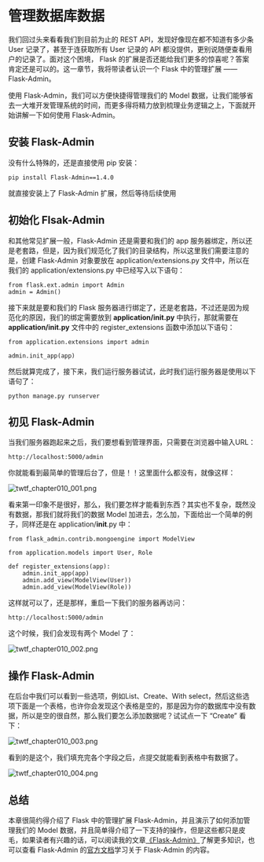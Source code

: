 # 管理数据库数据

我们回过头来看看我们到目前为止的 REST API，发现好像现在都不知道有多少条 User 记录了，甚至于连获取所有 User 记录的 API 都没提供，更别说随便查看用户的记录了。面对这个困境， Flask 的扩展是否还能给我们更多的惊喜呢？答案肯定还是可以的。这一章节，我将带读者认识一个 Flask 中的管理扩展 —— Flask-Admin。

使用 Flask-Admin，我们可以方便快捷得管理我们的 Model 数据，让我们能够省去一大堆开发管理系统的时间，而更多得将精力放到梳理业务逻辑之上，下面就开始讲解一下如何使用 Flask-Admin。

## 安装 Flask-Admin

没有什么特殊的，还是直接使用 pip 安装：

	pip install Flask-Admin==1.4.0

就直接安装上了 Flask-Admin 扩展，然后等待后续使用
 
## 初始化 Flsak-Admin

和其他常见扩展一般，Flask-Admin 还是需要和我们的 app 服务器绑定，所以还是老套路，但是，因为我们规范化了我们的目录结构，所以这里我们需要注意的是，创建 Flask-Admin 对象要放在 application/extensions.py 文件中，所以在我们的 application/extensions.py 中已经写入以下语句：

	from flask.ext.admin import Admin
	admin = Admin()
	
接下来就是要和我们的 Flask 服务器进行绑定了，还是老套路，不过还是因为规范化的原因，我们的绑定需要放到 **application/__init__.py** 中执行，那就需要在  **application/__init__.py** 文件中的 register_extensions 函数中添加以下语句：

	from application.extensions import admin
	
	admin.init_app(app)

然后就算完成了，接下来，我们运行服务器试试，此时我们运行服务器是使用以下语句了：

	python manage.py runserver
	
## 初见 Flask-Admin

当我们服务器跑起来之后，我们要想看到管理界面，只需要在浏览器中输入URL：

	http://localhost:5000/admin

你就能看到最简单的管理后台了，但是！！这里面什么都没有，就像这样：

![twtf_chapter010_001.png](https://ooo.0o0.ooo/2016/05/29/574ab443a9841.png)

看来第一印象不是很好，那么，我们要怎样才能看到东西？其实也不复杂，既然没有数据，那我们就将我们的数据 Model 加进去，怎么加，下面给出一个简单的例子，同样还是在 application/__init__.py 中：

	from flask_admin.contrib.mongoengine import ModelView
	
	from application.models import User, Role
	
	def register_extensions(app):
		admin.init_app(app)
		admin.add_view(ModelView(User))
    	admin.add_view(ModelView(Role))

这样就可以了，还是那样，重启一下我们的服务器再访问：

	http://localhost:5000/admin
	
这个时候，我们会发现有两个 Model 了：

![twtf_chapter010_002.png](https://ooo.0o0.ooo/2016/05/29/574ab739927e1.png)

## 操作 Flask-Admin

在后台中我们可以看到一些选项，例如List、Create、With select，然后这些选项下面是一个表格，也许你会发现这个表格是空的，那是因为你的数据库中没有数据，所以是空的很自然，那么我们要怎么添加数据呢？试试点一下 “Create” 看下：

![twtf_chapter010_003.png](https://ooo.0o0.ooo/2016/05/29/574ab85fce70a.png)

看到的是这个，我们填充完各个字段之后，点提交就能看到表格中有数据了。

![twtf_chapter010_004.png](https://ooo.0o0.ooo/2016/05/29/574ab8c1b38c9.png)

## 总结

本章很简约得介绍了 Flask 中的管理扩展 Flask-Admin，并且演示了如何添加管理我们的 Model 数据，并且简单得介绍了一下支持的操作，但是这些都只是皮毛，如果读者有兴趣的话，可以阅读我的文章[《Flask-Admin》](https://liuliqiang.info/flask-admin-turtorise/)了解更多知识，也可以查看 Flask-Admin 的[官方文档](https://flask-admin.readthedocs.io/en/latest/)学习关于 Flask-Admin 的内容。

